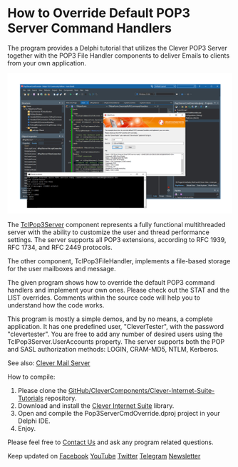 # How to Override Default POP3 Server Command Handlers

The program provides a Delphi tutorial that utilizes the Clever POP3 Server together with the POP3 File Handler components to deliver Emails to clients from your own application.   

![Screenshot](pop3-server-cmd-ovr.jpg)

The [TclPop3Server](https://www.clevercomponents.com/products/inetsuite/popserver.asp) component represents a fully functional multithreaded server with the ability to customize the user and thread performance settings. The server supports all POP3 extensions, according to RFC 1939, RFC 1734, and RFC 2449 protocols.

The other component, TclPop3FileHandler, implements a file-based storage for the user mailboxes and message.   

The given program shows how to override the default POP3 command handlers and implement your own ones. Please check out the STAT and the LIST overrides. Comments within the source code will help you to understand how the code works.   

This program is mostly a simple demos, and by no means, a complete application. It has one predefined user, "CleverTester", with the password "clevertester". You are free to add any number of desired users using the TclPop3Server.UserAccounts property. The server supports both the POP and SASL authorization methods: LOGIN, CRAM-MD5, NTLM, Kerberos.    

See also: [Clever Mail Server](https://github.com/CleverComponents/Clever-Mail-Server)

How to compile:   
1. Please clone the [GitHub/CleverComponents/Clever-Internet-Suite-Tutorials](https://github.com/CleverComponents/Clever-Internet-Suite-Tutorials) repository.
2. Download and install the [Clever Internet Suite](https://www.clevercomponents.com/downloads/inetsuite/suitedownload.asp) library.
3. Open and compile the Pop3ServerCmdOverride.dproj project in your Delphi IDE.
4. Enjoy.

Please feel free to [Contact Us](https://www.clevercomponents.com/support/) and ask any program related questions.   

Keep updated on [Facebook](http://www.facebook.com/clevercomponents)   [YouTube](https://www.youtube.com/channel/UC9Si4WNQVSeXQMjdEJ8j1fg)   [Twitter](https://twitter.com/CleverComponent)   [Telegram](https://t.me/clevercomponents)   [Newsletter](https://www.clevercomponents.com/home/maillist.asp)   
